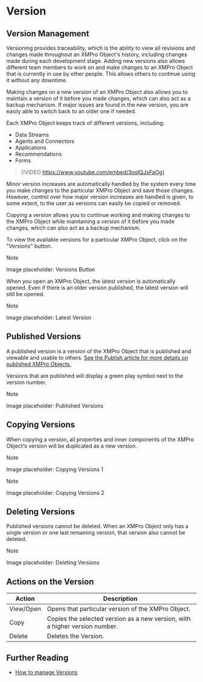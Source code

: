 # Version

## Version Management

Versioning provides traceability, which is the ability to view all revisions and changes made throughout an XMPro Object's history, including changes made during each development stage. Adding new versions also allows different team members to work on and make changes to an XMPro Object that is currently in use by other people. This allows others to continue using it without any downtime.

Making changes on a new version of an XMPro Object also allows you to maintain a version of it before you made changes, which can also act as a backup mechanism. If major issues are found in the new version, you are easily able to switch back to an older one if needed.

Each XMPro Object keeps track of different versions, including:

* Data Streams
* Agents and Connectors
* Applications
* Recommendations
* Forms

> [!VIDEO https://www.youtube.com/embed/3oqlQJxFaOg]

Minor version increases are automatically handled by the system every time you make changes to the particular XMPro Object and save those changes. However, control over how major version increases are handled is given, to some extent, to the user as versions can easily be copied or removed.

Copying a version allows you to continue working and making changes to the XMPro Object while maintaining a version of it before you made changes, which can also act as a backup mechanism.

To view the available versions for a particular XMPro Object, click on the "_Versions_" button.

> [!NOTE]
> Image placeholder: Versions Button

When you open an XMPro Object, the latest version is automatically opened. Even if there is an older version published, the latest version will still be opened.

> [!NOTE]
> Image placeholder: Latest Version

## Published Versions

A published version is a version of the XMPro Object that is published and viewable and usable to others. [See the Publish article for more details on published XMPro Objects.](../how-tos/publish/)

Versions that are published will display a green play symbol next to the version number.

> [!NOTE]
> Image placeholder: Published Versions

## Copying Versions

When copying a version, all properties and inner components of the XMPro Object's version will be duplicated as a new version.

> [!NOTE]
> Image placeholder: Copying Versions 1

> [!NOTE]
> Image placeholder: Copying Versions 2

## Deleting Versions

Published versions cannot be deleted. When an XMPro Object only has a single version or one last remaining version, that version also cannot be deleted.

> [!NOTE]
> Image placeholder: Deleting Versions

## Actions on the Version

| **Action** | **Description**                                                             |
| ---------- | --------------------------------------------------------------------------- |
| View/Open  | Opens that particular version of the XMPro Object.                          |
| Copy       | Copies the selected version as a new version, with a higher version number. |
| Delete     | Deletes the Version.                                                        |

## Further Reading

* [How to manage Versions](../how-tos/manage-versions.md)


